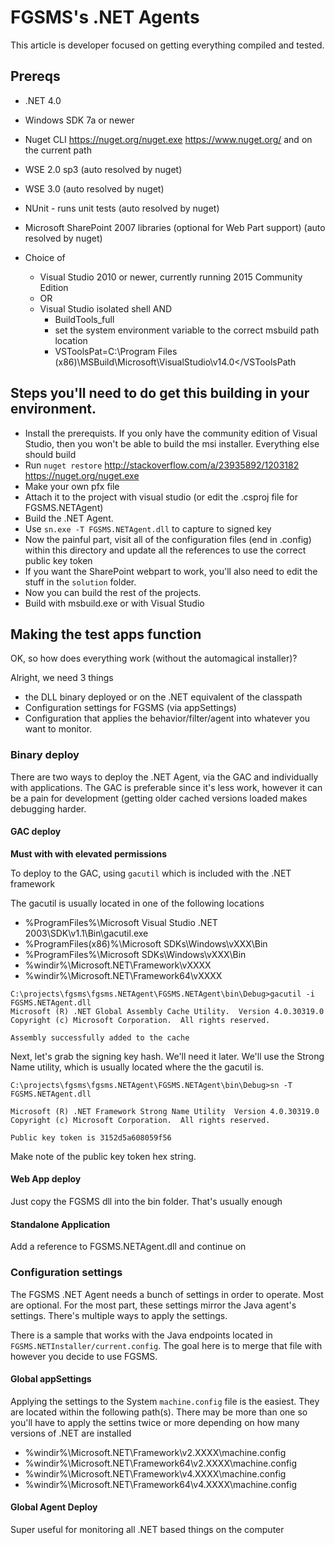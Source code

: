 # FGSMS's .NET Agents

This article is developer focused on getting everything compiled and tested.

## Prereqs

- .NET 4.0
- Windows SDK 7a or newer
- Nuget CLI https://nuget.org/nuget.exe https://www.nuget.org/ and on the current path
- WSE 2.0 sp3 (auto resolved by nuget)
- WSE 3.0 (auto resolved by nuget)

- NUnit - runs unit tests (auto resolved by nuget)
- Microsoft SharePoint 2007 libraries (optional for Web Part support) (auto resolved by nuget)
- Choice of
	- Visual Studio 2010 or newer, currently running 2015 Community Edition
	- OR
	- Visual Studio isolated shell
		AND 
		- BuildTools_full
		- set the system environment variable to the correct msbuild path location 
		- VSToolsPat=C:\Program Files (x86)\MSBuild\Microsoft\VisualStudio\v14.0\</VSToolsPath

	
## Steps you'll need to do get this building in your environment.

- Install the prerequists. If you only have the community edition of Visual Studio, then you won't be able to build the msi installer. Everything else should build
- Run `nuget restore` http://stackoverflow.com/a/23935892/1203182 https://nuget.org/nuget.exe
- Make your own pfx file
- Attach it to the project with visual studio (or edit the .csproj file for FGSMS.NETAgent)
- Build the .NET Agent.
- Use `sn.exe -T FGSMS.NETAgent.dll` to capture to signed key
- Now the painful part, visit all of the configuration files (end in .config) within this directory and update all the references to use the correct public key token
- If you want the SharePoint webpart to work, you'll also need to edit the stuff in the `solution` folder.
- Now you can build the rest of the projects.
- Build with msbuild.exe or with Visual Studio

## Making the test apps function

OK, so how does everything work (without the automagical installer)?

Alright, we need 3 things
 - the DLL binary deployed or on the .NET equivalent of the classpath
 - Configuration settings for FGSMS (via appSettings)
 - Configuration that applies the behavior/filter/agent into whatever you want to monitor.
 
### Binary deploy
 
There are two ways to deploy the .NET Agent, via the GAC and 
individually with applications. The GAC is preferable since it's 
less work, however it can be a pain for development (getting older cached 
versions loaded makes debugging harder.

#### GAC deploy

**Must with with elevated permissions**

To deploy to the GAC, using `gacutil` which is included with the .NET framework

The gacutil is usually located in one of the following locations

- %ProgramFiles%\Microsoft Visual Studio .NET 2003\SDK\v1.1\Bin\gacutil.exe
- %ProgramFiles(x86)%\Microsoft SDKs\Windows\vXXX\Bin
- %ProgramFiles%\Microsoft SDKs\Windows\vXXX\Bin
- %windir%\Microsoft.NET\Framework\vXXXX
- %windir%\Microsoft.NET\Framework64\vXXXX

````
C:\projects\fgsms\fgsms.NETAgent\FGSMS.NETAgent\bin\Debug>gacutil -i FGSMS.NETAgent.dll
Microsoft (R) .NET Global Assembly Cache Utility.  Version 4.0.30319.0
Copyright (c) Microsoft Corporation.  All rights reserved.

Assembly successfully added to the cache
````

Next, let's grab the signing key hash. We'll need it later. We'll use the Strong Name utility,
which is usually located where the the gacutil is.

````
C:\projects\fgsms\fgsms.NETAgent\FGSMS.NETAgent\bin\Debug>sn -T FGSMS.NETAgent.dll

Microsoft (R) .NET Framework Strong Name Utility  Version 4.0.30319.0
Copyright (c) Microsoft Corporation.  All rights reserved.

Public key token is 3152d5a608059f56
````

Make note of the public key token hex string.


#### Web App deploy

Just copy the FGSMS dll into the bin folder. That's usually enough

#### Standalone Application

Add a reference to FGSMS.NETAgent.dll and continue on

### Configuration settings

The FGSMS .NET Agent needs a bunch of settings in order to operate. Most are optional. For the most part, these
settings mirror the Java agent's settings. There's multiple ways to apply the settings.

There is a sample that works with the Java endpoints located in `FGSMS.NETInstaller/current.config`.
The goal here is to merge that file with however you decide to use FGSMS.

#### Global appSettings

Applying the settings to the System `machine.config` file is the easiest. They are located within the following path(s). There may be
more than one so you'll have to apply the settins twice or more depending on how many versions of .NET are installed

- %windir%\Microsoft.NET\Framework\v2.XXXX\machine.config
- %windir%\Microsoft.NET\Framework64\v2.XXXX\machine.config
- %windir%\Microsoft.NET\Framework\v4.XXXX\machine.config
- %windir%\Microsoft.NET\Framework64\v4.XXXX\machine.config



#### Global Agent Deploy

Super useful for monitoring all .NET based things on the computer